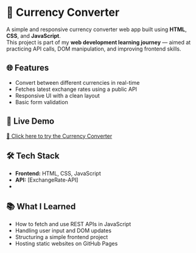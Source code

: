 # 💱 Currency Converter

A simple and responsive currency converter web app built using **HTML**, **CSS**, and **JavaScript**.  
This project is part of my **web development learning journey** — aimed at practicing API calls, DOM manipulation, and improving frontend skills.

## 🌐 Features

- Convert between different currencies in real-time
- Fetches latest exchange rates using a public API
- Responsive UI with a clean layout
- Basic form validation

## 🚀 Live Demo

[🔗 Click here to try the Currency Converter](https://currency-convertor-byshubhra.netlify.app/)  


## 🛠 Tech Stack

- **Frontend:** HTML, CSS, JavaScript
- **API:** [ExchangeRate-API] 
- 

## 📚 What I Learned

- How to fetch and use REST APIs in JavaScript
- Handling user input and DOM updates
- Structuring a simple frontend project
- Hosting static websites on GitHub Pages


